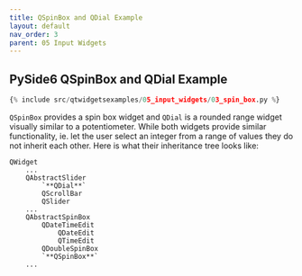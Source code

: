 ```yaml
---
title: QSpinBox and QDial Example
layout: default
nav_order: 3
parent: 05 Input Widgets
---
```


## PySide6 QSpinBox and QDial Example

```python
{% include src/qtwidgetsexamples/05_input_widgets/03_spin_box.py %}
```

`QSpinBox` provides a spin box widget and `QDial` is a rounded range widget visually similar to a potentiometer. While both widgets provide similar functionality, ie. let the user select an integer from a range of values they do not inherit each other. Here is what their inheritance tree looks like:

```
QWidget
    ...
    QAbstractSlider
        `**QDial**`
        QScrollBar
        QSlider
    ...
    QAbstractSpinBox
        QDateTimeEdit
            QDateEdit
            QTimeEdit
        QDoubleSpinBox
        `**QSpinBox**`
    ...
```